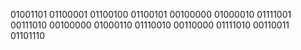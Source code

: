 01001101 01100001 01100100 01100101 00100000 01000010 01111001 00111010 00100000 01000110 01110010 00110000 01111010 00110011 01101110 
